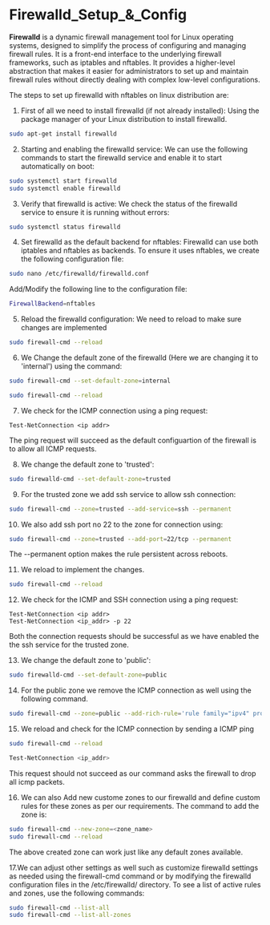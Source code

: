 # Firewalld_Setup_&_Config


**Firewalld** is a dynamic firewall management tool for Linux operating systems, designed to simplify the process of configuring and managing firewall rules. It is a front-end interface to the underlying firewall frameworks, such as iptables and nftables. It provides a higher-level abstraction that makes it easier for administrators to set up and maintain firewall rules without directly dealing with complex low-level configurations. 

The steps to set up firewalld with nftables on linux distribution are:

1. First of all we need to install firewalld (if not already installed): 
Using the package manager of your Linux distribution to install firewalld.
```bash
sudo apt-get install firewalld
```
2. Starting and enabling the firewalld service:
We can use the following commands to start the firewalld service and enable it to start automatically on boot:
```bash
sudo systemctl start firewalld
sudo systemctl enable firewalld
```
3. Verify that firewalld is active:
We check the status of the firewalld service to ensure it is running without errors:
```bash
sudo systemctl status firewalld
```

4. Set firewalld as the default backend for nftables:
Firewalld can use both iptables and nftables as backends. To ensure it uses nftables, we create the following configuration file:
```bash
sudo nano /etc/firewalld/firewalld.conf
```

Add/Modify the following line to the configuration file:
```bash
FirewallBackend=nftables
```

5. Reload the firewalld configuration: We need to reload to make sure changes are implemented
```bash
sudo firewall-cmd --reload
```

6. We Change the default zone of the firewalld (Here we are changing it to 'internal') using the command:
```bash
sudo firewall-cmd --set-default-zone=internal

sudo firewall-cmd --reload
```

7. We check for the ICMP connection using a ping request:
```shell
Test-NetConnection <ip addr>
```
The ping request will succeed as the default configuartion of the firewall is to allow all ICMP requests.

8. We change the default zone to 'trusted':
```bash
sudo firewalld-cmd --set-default-zone=trusted
```
 
9. For the trusted zone we add ssh service to allow ssh connection:
```bash
sudo firewall-cmd --zone=trusted --add-service=ssh --permanent
```
10. We also add ssh port no 22 to the zone for connection using:
```bash
sudo firewall-cmd --zone=trusted --add-port=22/tcp --permanent
```
The --permanent option makes the rule persistent across reboots.

11. We reload to implement the changes.
```bash
sudo firewall-cmd --reload
```
12. We check for the ICMP and SSH connection using a ping request:
```shell
Test-NetConnection <ip addr>
Test-NetConnection <ip_addr> -p 22
```
Both the connection requests should be successful as we have enabled the the ssh service for the trusted zone.

13. We change the default zone to 'public':
```bash
sudo firewalld-cmd --set-default-zone=public
```
14. For the public zone we remove the ICMP connection as well using the following command.
```bash
sudo firewall-cmd --zone=public --add-rich-rule='rule family="ipv4" protocol value="icmp" drop'
```
15. We reload and check for the ICMP connection by sending a ICMP ping
```bash
sudo firewall-cmd --reload
```
```bash
Test-NetConnection <ip_addr>
```
This request should not succeed as our command asks the firewall to drop all icmp packets. 

16. We can also Add new custome zones to our firewalld and define custom rules for these zones as per our requirements. The command to add the zone is:
```bash
sudo firewall-cmd --new-zone=<zone_name>
sudo firewall-cmd --reload
```
The above created zone can work just like any default zones available. 

17.We can adjust other settings as well such as customize firewalld settings as needed using the firewall-cmd command or by modifying the firewalld configuration files in the /etc/firewalld/ directory.
To see a list of active rules and zones, use the following commands:
```bash
sudo firewall-cmd --list-all
sudo firewall-cmd --list-all-zones
```

